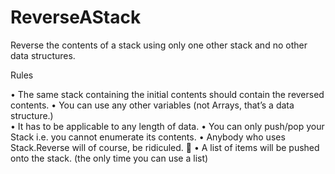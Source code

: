 # ReverseAStack

Reverse the contents of a stack using only one other stack and no other data structures. 

Rules

•	The same stack containing the initial contents should contain the reversed contents.
•	You can use any other variables (not Arrays, that’s a data structure.)  
•	It has to be applicable to any length of data.
•	You can only push/pop your Stack i.e. you cannot enumerate its contents.
•	Anybody who uses Stack.Reverse will of course, be ridiculed. 
•	A list of items will be pushed onto the stack. (the only time you can use a list)
